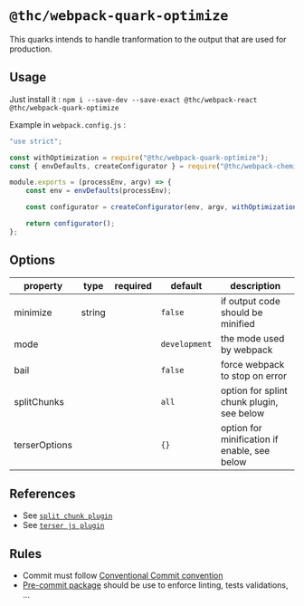 # `@thc/webpack-quark-optimize`

This quarks intends to handle tranformation to the output that are used for production.

## Usage

Just install it : `npm i --save-dev --save-exact @thc/webpack-react @thc/webpack-quark-optimize`

Example in `webpack.config.js` :

```js
"use strict";

const withOptimization = require("@thc/webpack-quark-optimize");
const { envDefaults, createConfigurator } = require("@thc/webpack-chemistry");

module.exports = (processEnv, argv) => {
    const env = envDefaults(processEnv);

    const configurator = createConfigurator(env, argv, withOptimization());

    return configurator();
};
```

## Options

| property      | type   | required | default       | description                                  |
| ------------- | ------ | -------- | ------------- | -------------------------------------------- |
| minimize      | string |          | `false`       | if output code should be minified            |
| mode          |        |          | `development` | the mode used by webpack                     |
| bail          |        |          | `false`       | force webpack to stop on error               |
| splitChunks   |        |          | `all`         | option for splint chunk plugin, see below    |
| terserOptions |        |          | `{}`          | option for minification if enable, see below |

## References

-   See [`split chunk plugin`](https://webpack.js.org/plugins/split-chunks-plugin/)
-   See [`terser js plugin`](https://webpack.js.org/plugins/terser-webpack-plugin/)

## Rules

-   Commit must follow [Conventional Commit convention](https://conventionalcommits.org/)
-   [Pre-commit package](https://www.npmjs.com/package/pre-commit) should be use to enforce linting, tests validations, ...

